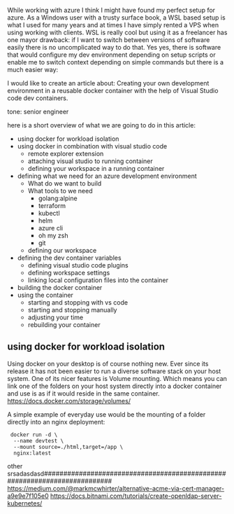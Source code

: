 <!-- ---
layout: post
title: The perfect azure development container
subtitle: including alpine, azure-cli, terraform, golang, kubectl, helm and all your friends.
categories: hints
tags: [alpine, azure-cli, kubernetes, terraform, golang, kubectl, helm]s
--- -->

While working with azure I think I might have found my perfect setup for azure.
As a Windows user with a trusty surface book, a WSL based setup is what I used for many years and at times I have simply rented a VPS when using working with clients.
WSL is really cool but using it as a freelancer has one mayor drawback: if I want to switch between versions of software easily there is no uncomplicated way to do that.
Yes yes, there is software that would configure my dev environment depending on setup scripts or enable me to switch context depending on simple commands but there is a much easier way: 

I would like to create an article about: Creating your own development environment in a reusable docker container with the help of Visual Studio code dev containers.

tone: senior engineer

here is a short overview of what we are going to do in this article:

- using docker for workload isolation
- using docker in combination with visual studio code
  - remote explorer extension
  - attaching visual studio to running container
  - defining your workspace in a running container
- defining what we need for an azure development environment
  - What do we want to build
  - What tools to we need
    - golang:alpine
    - terraform
    - kubectl
    - helm
    - azure cli
    - oh my zsh
    - git
  - defining our workspace
- defining the dev container variables
  - defining visual studio code plugins
  - defining workspace settings
  - linking local configuration files into the container
- building the docker container
- using the container
  - starting and stopping with vs code
  - starting and stopping manually
  - adjusting your time
  - rebuilding your container

## using docker for workload isolation

Using docker on your desktop is of course nothing new. Ever since its release it has not been easier to run a diverse software stack on your host system.
One of its nicer features is Volume mounting. Which means you can link one of the folders on your host system directly into a docker container and use is as if it would reside in the same container. <https://docs.docker.com/storage/volumes/>

A simple example of everyday use would be the mounting of a folder directly into an nginx deployment:

``` Console
 docker run -d \
  --name devtest \
  --mount source=./html,target=/app \
  nginx:latest
```

other srsadasdasd##########################################################################
https://medium.com/@markmcwhirter/alternative-acme-via-cert-manager-a9e9e7f105e0
https://docs.bitnami.com/tutorials/create-openldap-server-kubernetes/